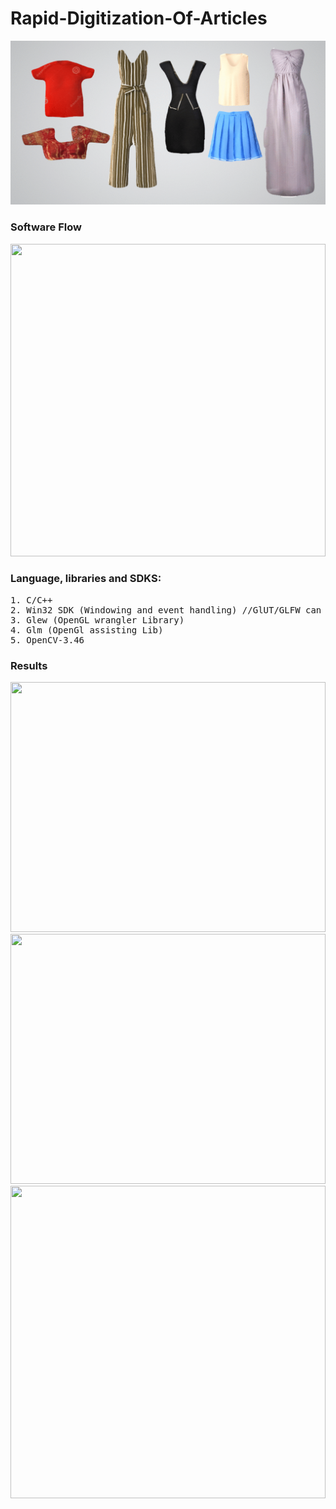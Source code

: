 # Rapid-Digitization-Of-Articles

![](gif.gif)

### Software Flow

<img src="https://github.com/purvakulkarni15/Rapid-Digitization-Of-Articles/blob/main/Result/SoftwareAlgorithm.PNG" width="100%" height="500">
</pre>

### Language, libraries and SDKS:

<pre>
1. C/C++
2. Win32 SDK (Windowing and event handling) //GlUT/GLFW can be used instead
3. Glew (OpenGL wrangler Library)
4. Glm (OpenGl assisting Lib)
5. OpenCV-3.46
</pre>


### Results
<img src="https://github.com/purvakulkarni15/Rapid-Digitization-Of-Articles/blob/main/Result/Result-1.PNG" width="100%" height="400">
<img src="https://github.com/purvakulkarni15/Rapid-Digitization-Of-Articles/blob/main/Result/Result-2.PNG" width="100%" height="400">
<img src="https://github.com/purvakulkarni15/Rapid-Digitization-Of-Articles/blob/main/Result/Result-3.PNG" width="100%" height="500">

